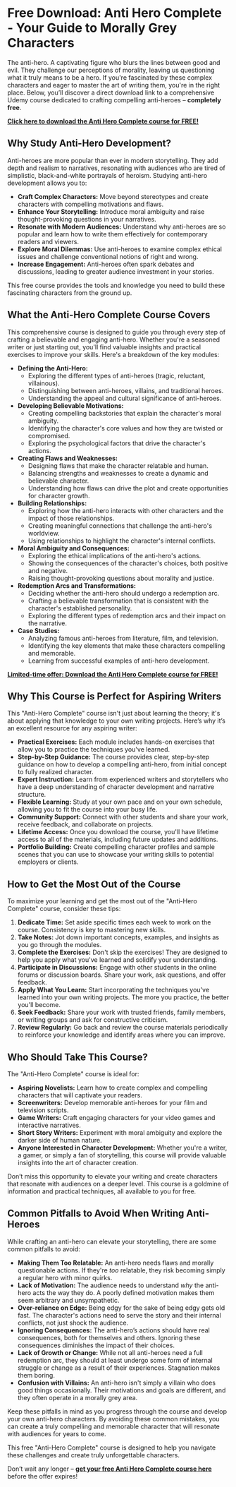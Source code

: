 # Free Download: Anti Hero Complete - Your Guide to Morally Grey Characters

The anti-hero. A captivating figure who blurs the lines between good and evil. They challenge our perceptions of morality, leaving us questioning what it truly means to be a hero. If you're fascinated by these complex characters and eager to master the art of writing them, you're in the right place. Below, you’ll discover a direct download link to a comprehensive Udemy course dedicated to crafting compelling anti-heroes – **completely free**.

[**Click here to download the Anti Hero Complete course for FREE!**](https://udemywork.com/anti-hero-complete)

## Why Study Anti-Hero Development?

Anti-heroes are more popular than ever in modern storytelling. They add depth and realism to narratives, resonating with audiences who are tired of simplistic, black-and-white portrayals of heroism. Studying anti-hero development allows you to:

*   **Craft Complex Characters:** Move beyond stereotypes and create characters with compelling motivations and flaws.
*   **Enhance Your Storytelling:** Introduce moral ambiguity and raise thought-provoking questions in your narratives.
*   **Resonate with Modern Audiences:** Understand why anti-heroes are so popular and learn how to write them effectively for contemporary readers and viewers.
*   **Explore Moral Dilemmas:** Use anti-heroes to examine complex ethical issues and challenge conventional notions of right and wrong.
*   **Increase Engagement:** Anti-heroes often spark debates and discussions, leading to greater audience investment in your stories.

This free course provides the tools and knowledge you need to build these fascinating characters from the ground up.

## What the Anti-Hero Complete Course Covers

This comprehensive course is designed to guide you through every step of crafting a believable and engaging anti-hero. Whether you're a seasoned writer or just starting out, you'll find valuable insights and practical exercises to improve your skills. Here's a breakdown of the key modules:

*   **Defining the Anti-Hero:**
    *   Exploring the different types of anti-heroes (tragic, reluctant, villainous).
    *   Distinguishing between anti-heroes, villains, and traditional heroes.
    *   Understanding the appeal and cultural significance of anti-heroes.
*   **Developing Believable Motivations:**
    *   Creating compelling backstories that explain the character's moral ambiguity.
    *   Identifying the character's core values and how they are twisted or compromised.
    *   Exploring the psychological factors that drive the character's actions.
*   **Creating Flaws and Weaknesses:**
    *   Designing flaws that make the character relatable and human.
    *   Balancing strengths and weaknesses to create a dynamic and believable character.
    *   Understanding how flaws can drive the plot and create opportunities for character growth.
*   **Building Relationships:**
    *   Exploring how the anti-hero interacts with other characters and the impact of those relationships.
    *   Creating meaningful connections that challenge the anti-hero's worldview.
    *   Using relationships to highlight the character's internal conflicts.
*   **Moral Ambiguity and Consequences:**
    *   Exploring the ethical implications of the anti-hero's actions.
    *   Showing the consequences of the character's choices, both positive and negative.
    *   Raising thought-provoking questions about morality and justice.
*   **Redemption Arcs and Transformations:**
    *   Deciding whether the anti-hero should undergo a redemption arc.
    *   Crafting a believable transformation that is consistent with the character's established personality.
    *   Exploring the different types of redemption arcs and their impact on the narrative.
*   **Case Studies:**
    *   Analyzing famous anti-heroes from literature, film, and television.
    *   Identifying the key elements that make these characters compelling and memorable.
    *   Learning from successful examples of anti-hero development.

[**Limited-time offer: Download the Anti Hero Complete course for FREE!**](https://udemywork.com/anti-hero-complete)

## Why This Course is Perfect for Aspiring Writers

This "Anti-Hero Complete" course isn't just about learning the theory; it's about applying that knowledge to your own writing projects. Here’s why it’s an excellent resource for any aspiring writer:

*   **Practical Exercises:** Each module includes hands-on exercises that allow you to practice the techniques you've learned.
*   **Step-by-Step Guidance:** The course provides clear, step-by-step guidance on how to develop a compelling anti-hero, from initial concept to fully realized character.
*   **Expert Instruction:** Learn from experienced writers and storytellers who have a deep understanding of character development and narrative structure.
*   **Flexible Learning:** Study at your own pace and on your own schedule, allowing you to fit the course into your busy life.
*   **Community Support:** Connect with other students and share your work, receive feedback, and collaborate on projects.
*   **Lifetime Access:** Once you download the course, you'll have lifetime access to all of the materials, including future updates and additions.
*   **Portfolio Building:** Create compelling character profiles and sample scenes that you can use to showcase your writing skills to potential employers or clients.

## How to Get the Most Out of the Course

To maximize your learning and get the most out of the "Anti-Hero Complete" course, consider these tips:

1.  **Dedicate Time:** Set aside specific times each week to work on the course. Consistency is key to mastering new skills.
2.  **Take Notes:** Jot down important concepts, examples, and insights as you go through the modules.
3.  **Complete the Exercises:** Don't skip the exercises! They are designed to help you apply what you've learned and solidify your understanding.
4.  **Participate in Discussions:** Engage with other students in the online forums or discussion boards. Share your work, ask questions, and offer feedback.
5.  **Apply What You Learn:** Start incorporating the techniques you've learned into your own writing projects. The more you practice, the better you'll become.
6.  **Seek Feedback:** Share your work with trusted friends, family members, or writing groups and ask for constructive criticism.
7.  **Review Regularly:** Go back and review the course materials periodically to reinforce your knowledge and identify areas where you can improve.

## Who Should Take This Course?

The "Anti-Hero Complete" course is ideal for:

*   **Aspiring Novelists:** Learn how to create complex and compelling characters that will captivate your readers.
*   **Screenwriters:** Develop memorable anti-heroes for your film and television scripts.
*   **Game Writers:** Craft engaging characters for your video games and interactive narratives.
*   **Short Story Writers:** Experiment with moral ambiguity and explore the darker side of human nature.
*   **Anyone Interested in Character Development:** Whether you're a writer, a gamer, or simply a fan of storytelling, this course will provide valuable insights into the art of character creation.

Don’t miss this opportunity to elevate your writing and create characters that resonate with audiences on a deeper level. This course is a goldmine of information and practical techniques, all available to you for free.

## Common Pitfalls to Avoid When Writing Anti-Heroes

While crafting an anti-hero can elevate your storytelling, there are some common pitfalls to avoid:

*   **Making Them Too Relatable:** An anti-hero needs flaws and morally questionable actions. If they're *too* relatable, they risk becoming simply a regular hero with minor quirks.
*   **Lack of Motivation:** The audience needs to understand *why* the anti-hero acts the way they do. A poorly defined motivation makes them seem arbitrary and unsympathetic.
*   **Over-reliance on Edge:** Being edgy for the sake of being edgy gets old fast. The character's actions need to serve the story and their internal conflicts, not just shock the audience.
*   **Ignoring Consequences:** The anti-hero’s actions should have real consequences, both for themselves and others. Ignoring these consequences diminishes the impact of their choices.
*   **Lack of Growth or Change:** While not all anti-heroes need a full redemption arc, they should at least undergo some form of internal struggle or change as a result of their experiences. Stagnation makes them boring.
*   **Confusion with Villains:** An anti-hero isn't simply a villain who does good things occasionally. Their motivations and goals are different, and they often operate in a morally grey area.

Keep these pitfalls in mind as you progress through the course and develop your own anti-hero characters. By avoiding these common mistakes, you can create a truly compelling and memorable character that will resonate with audiences for years to come.

This free "Anti-Hero Complete" course is designed to help you navigate these challenges and create truly unforgettable characters.

Don’t wait any longer – **[get your free Anti Hero Complete course here](https://udemywork.com/anti-hero-complete)** before the offer expires!
